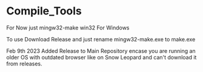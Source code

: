 # Compile_Tools
For Now just mingw32-make win32 For Windows

To use Download Release and just rename mingw32-make.exe to make.exe

Feb 9th 2023 Added Release to Main Repository encase you are running an older OS 
with outdated browser like on Snow Leopard and can't download it from releases.
